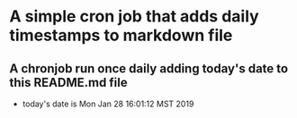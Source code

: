 A simple cron job that adds daily timestamps to markdown file
============================================================
## A chronjob run once daily adding today's date to this README.md file
* today's date is Mon Jan 28 16:01:12 MST 2019

